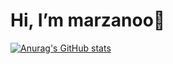 # Hi, I’m marzanoo👋

[![Anurag's GitHub stats](https://github-readme-stats.vercel.app/api?username=marzanoo)](https://github.com/marzanoo/github-readme-stats)
